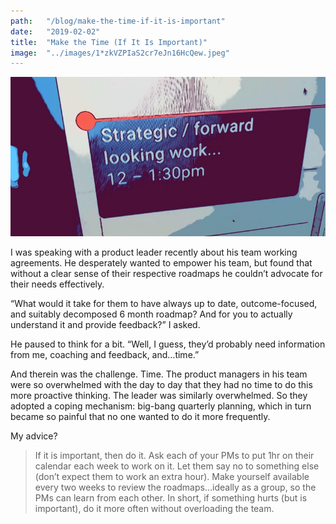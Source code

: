```yaml
---
path:	"/blog/make-the-time-if-it-is-important"
date:	"2019-02-02"
title:	"Make the Time (If It Is Important)"
image:	"../images/1*zkVZPIaS2cr7eJn16HcQew.jpeg"
---
```


![](../images/1*zkVZPIaS2cr7eJn16HcQew.jpeg)

I was speaking with a product leader recently about his team working agreements. He desperately wanted to empower his team, but found that without a clear sense of their respective roadmaps he couldn’t advocate for their needs effectively.

“What would it take for them to have always up to date, outcome-focused, and suitably decomposed 6 month roadmap? And for you to actually understand it and provide feedback?” I asked.

He paused to think for a bit. “Well, I guess, they’d probably need information from me, coaching and feedback, and…time.”

And therein was the challenge. Time. The product managers in his team were so overwhelmed with the day to day that they had no time to do this more proactive thinking. The leader was similarly overwhelmed. So they adopted a coping mechanism: big-bang quarterly planning, which in turn became so painful that no one wanted to do it more frequently.

My advice?


> If it is important, then do it. Ask each of your PMs to put 1hr on their calendar each week to work on it. Let them say no to something else (don’t expect them to work an extra hour). Make yourself available every two weeks to review the roadmaps…ideally as a group, so the PMs can learn from each other. In short, if something hurts (but is important), do it more often without overloading the team.